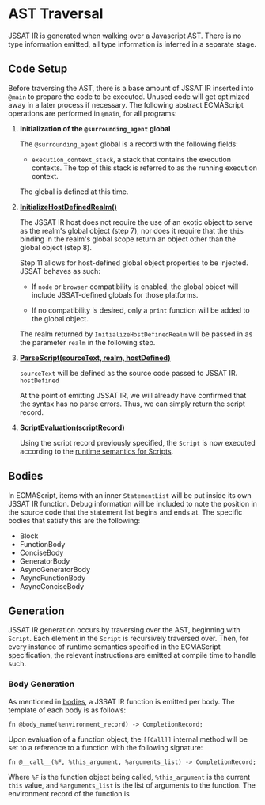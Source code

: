 # AST Traversal

JSSAT IR is generated when walking over a Javascript AST. There is no type
information emitted, all type information is inferred in a separate stage.

## Code Setup

Before traversing the AST, there is a base amount of JSSAT IR inserted into
`@main` to prepare the code to be executed. Unused code will get optimized away
in a later process if necessary. The following abstract ECMAScript operations
are performed in `@main`, for all programs:

1. **Initialization of the `@surrounding_agent` global**

   The `@surrounding_agent` global is a record with the following fields:

   - `execution_context_stack`, a stack that contains the execution contexts.
     The top of this stack is referred to as the running execution context.

   The global is defined at this time.

2. [**InitializeHostDefinedRealm()**][init-host-realm]

   The JSSAT IR host does not require the use of an exotic object to serve as
   the realm's global object (step 7), nor does it require that the `this`
   binding in the realm's global scope return an object other than the global
   object (step 8).

   Step 11 allows for host-defined global object properties to be injected.
   JSSAT behaves as such:

   - If `node` or `browser` compatibility is enabled, the global object will
     include JSSAT-defined globals for those platforms.

   - If no compatibility is desired, only a `print` function will be added to
     the global object.

   The realm returned by `InitializeHostDefinedRealm` will be passed in as the
   parameter `realm` in the following step.

3. [**ParseScript(sourceText, realm, hostDefined)**][parse-script]

   `sourceText` will be defined as the source code passed to JSSAT IR.
   `hostDefined`

   At the point of emitting JSSAT IR, we will already have confirmed that the
   syntax has no parse errors. Thus, we can simply return the script record.

4. [**ScriptEvaluation(scriptRecord)**][script-eval]

   Using the script record previously specified, the `Script` is now executed
   according to the [runtime semantics for Scripts][rt-sem].

[init-host-realm]: https://tc39.es/ecma262/#sec-createrealm
[parse-script]: https://tc39.es/ecma262/#sec-parse-script
[script-eval]: https://tc39.es/ecma262/#sec-runtime-semantics-scriptevaluation
[rt-sem]: https://tc39.es/ecma262/#sec-scripts

## Bodies

In ECMAScript, items with an inner `StatementList` will be put inside its own
JSSAT IR function. Debug information will be included to note the position in
the source code that the statement list begins and ends at. The specific bodies
that satisfy this are the following:

- Block
- FunctionBody
- ConciseBody
- GeneratorBody
- AsyncGeneratorBody
- AsyncFunctionBody
- AsyncConciseBody

## Generation

JSSAT IR generation occurs by traversing over the AST, beginning with `Script`.
Each element in the `Script` is recursively traversed over. Then, for every
instance of runtime semantics specified in the ECMAScript specification, the
relevant instructions are emitted at compile time to handle such.

### Body Generation

As mentioned in [bodies](#bodies), a JSSAT IR function is emitted per body. The
template of each body is as follows:

```jssat
fn @body_name(%environment_record) -> CompletionRecord;
```

Upon evaluation of a function object, the `[[Call]]` internal method will be set
to a reference to a function with the following signature:

```jssat
fn @__call__(%F, %this_argument, %arguments_list) -> CompletionRecord;
```

Where `%F` is the function object being called, `%this_argument` is the current
`this` value, and `%arguments_list` is the list of arguments to the function.
The environment record of the function is

